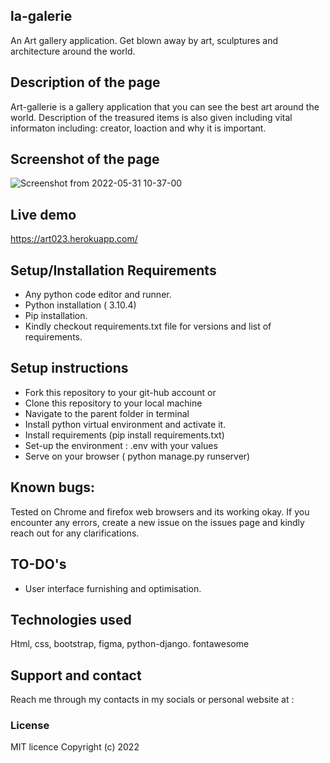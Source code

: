 ## la-galerie
An Art gallery application. 
Get blown away by art, sculptures and architecture around the world.

## Description of the page
Art-gallerie is a gallery application that you can see the best art around the world.
Description of the treasured items is also given including vital informaton including: creator,
loaction and why it is important.

## Screenshot of the page
![Screenshot from 2022-05-31 10-37-00](https://user-images.githubusercontent.com/36125591/171118665-8c8864a3-cb23-4254-82ed-d64013767703.png)

## Live demo
https://art023.herokuapp.com/


## Setup/Installation Requirements
* Any python code editor and runner.
* Python installation ( 3.10.4)
* Pip installation.
* Kindly checkout requirements.txt file for versions and list of requirements.

## Setup instructions
* Fork this repository to your git-hub account or
* Clone this repository to your local machine
* Navigate to the parent folder in terminal
* Install python virtual environment and activate it.
* Install requirements (pip install requirements.txt)
* Set-up the environment : .env with your values
* Serve on your browser ( python manage.py runserver) 

## Known bugs: 
Tested on Chrome and firefox web browsers and its working okay. If you encounter any errors, create a new issue
on the issues page and kindly reach out for any clarifications.

## TO-DO's
* User interface furnishing and optimisation.

## Technologies used
Html, css, bootstrap, figma, python-django. fontawesome 

## Support and contact 
Reach me through my contacts in my socials or personal website at :

### License 
MIT licence
Copyright (c) 2022
